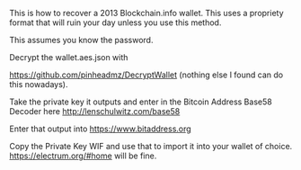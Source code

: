 This is how to recover a 2013 Blockchain.info wallet.
This uses a propriety format that will ruin your day unless you use this method.

This assumes you know the password.

Decrypt the wallet.aes.json with 

https://github.com/pinheadmz/DecryptWallet (nothing else I found can do this nowadays). 

Take the private key it outputs and enter in the Bitcoin Address Base58 Decoder here http://lenschulwitz.com/base58

Enter that output into https://www.bitaddress.org

Copy the Private Key WIF and use that to import it into your wallet of choice. https://electrum.org/#home will be fine. 








